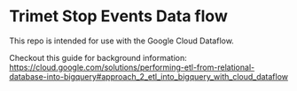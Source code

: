 # Trimet Stop Events Data flow

This repo is intended for use with the Google Cloud Dataflow.

Checkout this guide for background information:
https://cloud.google.com/solutions/performing-etl-from-relational-database-into-bigquery#approach_2_etl_into_bigquery_with_cloud_dataflow
